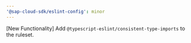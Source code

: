 ```yaml
---
'@sap-cloud-sdk/eslint-config': minor
---
```


[New Functionality] Add `@typescript-eslint/consistent-type-imports` to the ruleset.
